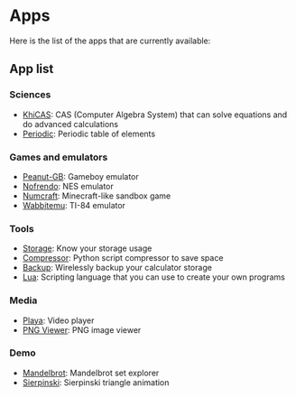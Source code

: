 # Apps

Here is the list of the apps that are currently available:

## App list

### Sciences

- [KhiCAS](./khicas.md): CAS (Computer Algebra System) that can solve equations
  and do advanced calculations
- [Periodic](./periodic.md): Periodic table of elements

### Games and emulators

- [Peanut-GB](./peanut-gb.md): Gameboy emulator
- [Nofrendo](./nofrendo.md): NES emulator
- [Numcraft](./numcraft.md): Minecraft-like sandbox game
- [Wabbitemu](./wabbitemu.md): TI-84 emulator

### Tools

- [Storage](./storage.md): Know your storage usage
- [Compressor](./compressor.md): Python script compressor to save space
- [Backup](./backup.md): Wirelessly backup your calculator storage
- [Lua](./lua.md): Scripting language that you can use to create your own
  programs

### Media

- [Playa](./playa.md): Video player
- [PNG Viewer](./pngviewer.md): PNG image viewer

### Demo

- [Mandelbrot](./mandelbrot.md): Mandelbrot set explorer
- [Sierpinski](./sierpinski.md): Sierpinski triangle animation

